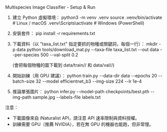 Multispecies Image Classifier - Setup & Run

1) 建立 Python 虛擬環境：
   python3 -m venv .venv
   source .venv/bin/activate   # Linux / macOS
   .venv\Scripts\activate      # Windows (PowerShell)

2) 安裝套件：
   pip install -r requirements.txt

3) 下載資料（以 "taxa_list.txt" 指定要抓的物種或關鍵詞，每個一行）：
   mkdir -p data
   python tools/download_inat.py --taxa-file taxa_list.txt --out data --per-species 500 --val-split 0.2

   (會把每個物種的圖下載到 data/train/<label>/ 和 data/val/<label>/)

4) 開始訓練（用 GPU 建議）：
   python train.py --data-dir data --epochs 20 --batch-size 32 --model efficientnet_b3 --img-size 224 --lr 1e-4

5) 推論單張圖片：
   python infer.py --model-path checkpoints/best.pth --img-path sample.jpg --labels-file labels.txt

注意：
- 下載圖像來自 iNaturalist API，請注意 API 速率限制與資料授權。
- 訓練需要 GPU（推薦 NVIDIA），若在無 GPU 的機器也能跑，但非常慢。


